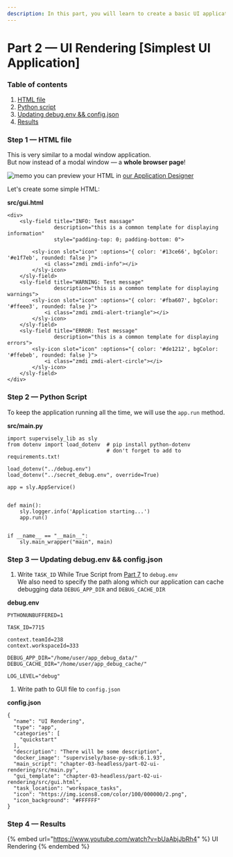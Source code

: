 ```yaml
---
description: In this part, you will learn to create a basic UI application.
---
```


# Part 2 — UI Rendering \[Simplest UI Application]

### Table of contents

1. [HTML file](part-2-ui-rendering-simplest-ui-application.md#step-1-html-file)
2. [Python script](part-2-ui-rendering-simplest-ui-application.md#step-2-python-script)
3. [Updating debug.env && config.json](part-2-ui-rendering-simplest-ui-application.md#step-3-updating-debug.env-and-and-config.json)
4. [Results](part-2-ui-rendering-simplest-ui-application.md#step-4-results)

### Step 1 — HTML file

This is very similar to a modal window application.\
But now instead of a modal window — a **whole browser page**!

![memo](https://github.githubassets.com/images/icons/emoji/unicode/1f4dd.png) you can preview your HTML in [our Application Designer](https://app.supervise.ly/apps/designer)

Let's create some simple HTML:

**src/gui.html**

```
<div>
	<sly-field title="INFO: Test massage"
			   description="this is a common template for displaying information"
			   style="padding-top: 0; padding-bottom: 0">

		<sly-icon slot="icon" :options="{ color: '#13ce66', bgColor: '#e1f7eb', rounded: false }">
			<i class="zmdi zmdi-info"></i>
		</sly-icon>
	</sly-field>
	<sly-field title="WARNING: Test message"
			   description="this is a common template for displaying warnings">
		<sly-icon slot="icon" :options="{ color: '#fba607', bgColor: '#ffeee3', rounded: false }">
			<i class="zmdi zmdi-alert-triangle"></i>
		</sly-icon>
	</sly-field>
	<sly-field title="ERROR: Test message"
			   description="this is a common template for displaying errors">
		<sly-icon slot="icon" :options="{ color: '#de1212', bgColor: '#ffebeb', rounded: false }">
			<i class="zmdi zmdi-alert-circle"></i>
		</sly-icon>
	</sly-field>
</div>
```

### Step 2 — Python Script

To keep the application running all the time, we will use the `app.run` method.

**src/main.py**

```
import supervisely_lib as sly
from dotenv import load_dotenv  # pip install python-dotenv
                                # don't forget to add to requirements.txt!

load_dotenv("../debug.env")
load_dotenv("../secret_debug.env", override=True)

app = sly.AppService()


def main():
    sly.logger.info('Application starting...')
    app.run()


if __name__ == "__main__":
    sly.main_wrapper("main", main)
```

### Step 3 — Updating debug.env && config.json

1. Write `TASK_ID` While True Script from [Part 7](https://github.com/supervisely-ecosystem/how-to-create-app/tree/master/chapter-03-ui/part-07-while-true-script#step-3--results) to `debug.env`\
   We also need to specify the path along which our application can cache debugging data `DEBUG_APP_DIR` and `DEBUG_CACHE_DIR`

**debug.env**

```
PYTHONUNBUFFERED=1

TASK_ID=7715

context.teamId=238
context.workspaceId=333

DEBUG_APP_DIR="/home/user/app_debug_data/"
DEBUG_CACHE_DIR="/home/user/app_debug_cache/"

LOG_LEVEL="debug"
```

1. Write path to GUI file to `config.json`

**config.json**

```
{
  "name": "UI Rendering",
  "type": "app",
  "categories": [
    "quickstart"
  ],
  "description": "There will be some description",
  "docker_image": "supervisely/base-py-sdk:6.1.93",
  "main_script": "chapter-03-headless/part-02-ui-rendering/src/main.py",
  "gui_template": "chapter-03-headless/part-02-ui-rendering/src/gui.html",
  "task_location": "workspace_tasks",
  "icon": "https://img.icons8.com/color/100/000000/2.png",
  "icon_background": "#FFFFFF"
}
```

### Step 4 — Results

{% embed url="https://www.youtube.com/watch?v=bUaAbjJbRh4" %}
UI Rendering
{% endembed %}

